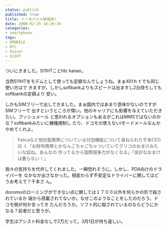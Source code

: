 ```yaml
---
status: publish
published: true
title: イーモバイル新端末!
date: 2008-02-25 18:39:34
categories:
- smartphone
tags:
- EMOBILE
- HTC
- kaiser
- S11HT
---
```

ついにきました。S11HTことhtc kaiser。

当然S11HTをモデムとして使っても定額なんでしょうね。まぁX01ｈｔでも同じ使い方はで
きますが。しかしsoftbankよりもスピードは出ますし2台持ちしてもsoftbankの定額より
安い。

しかもSIMフリーで出してきました。まぁ国内ではあまり意味がないのですがSIMフリーで
出すというところが偉い。他のキャリアにも影響を与えていただきたい。プッシュメール
と思われるオプションもあるがこれはMMSではないのかな？softbankみたいに機種規制し
たり、ドコモの使えないiモードメールなんかやめてくれよ。

<blockquote>Felicaなど他社製携帯についている付加機能について尋ねられた千本CEO曰
く「お財布携帯とかなんごちゃごちゃついていてグリコのおまけみたいな奴ね。あんなの
作ってるから国際競争力がなくなる」「余計なおまけは要らない！」</blockquote>

我々の気持ちを代弁してくれました。一瞬惚れそうに。しかし、PDA向けのドライバーを
なかなか出さなかった。相変わらず不安定なドライバーに関してはどうお考えで？千本さ
ん。

docomoのローミングができない点に関しては１７００以外を何らかの形で殺されているか
端から搭載されてないか。なぜこのようなことをしたのだろう。ドコモ側が何か言ってき
たんだろうか。ソフト的に殺されているのならどうにかなる？前者だと思うが。

学生はアシスト料金なしで2万だって。3月1日が待ち遠しい。
